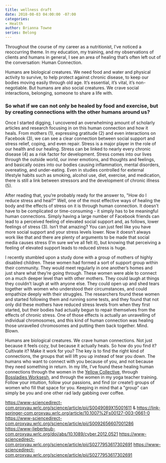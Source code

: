 ```yaml
---
title: wellness draft
date: 2018-08-03 04:00:00 -07:00
categories:
- Health
author: Brianna Towne
series: Belong
---
```


Throughout the course of my career as a nutritionist, I’ve noticed a reoccurring theme. In my education, my training, and my observations of clients and humans in general, I see an area of healing that’s often left out of the conversation: Human Connection.

Humans are biological creatures. We need food and water and physical activity to survive, to help protect against chronic disease, to keep our bodies moving easily through old age. It’s essential, it’s vital, it’s non-negotiable. But humans are also social creatures. We crave social interactions, belonging, someone to share a life with. 

### So what if we can not only be healed by food and exercise, but by creating connections with the other humans around us?

Once I started digging, I uncovered an overwhelming amount of scholarly articles and research focusing in on this human connection and how it heals. From mothers (1), expressing gratitude (2) and even interactions on Facebook (3), we can see a clear connection between social support and stress relief, coping, and even repair. Stress is a major player in the role of our health and our healing. Stress can be linked to nearly every chronic disease (4) as a risk factor for development. Stress comes into our lives through the outside world, our inner emotions, and thoughts and feelings, and basically oozes into our bodies causing inflammation, mental disorders, overeating, and under-eating. Even in studies controlled for external lifestyle habits such as smoking, alcohol use, diet, exercise, and medication, there is still a link between stressors and the development of chronic illness (5).

After reading that, you’re probably ready for the answer to, "How do I reduce stress and heal?" Well, one of the most effective ways of healing the body and the effects of stress on it is through human connection. It doesn’t have to be complicated or time-consuming - it simply has to be meaningful human connections. Simply having a large number of Facebook friends can lead to a perceived feeling of elevated social support and, as follows, lower feelings of stress (3). Isn’t that amazing? You can just feel like you have more social support and your stress levels lower. Now it doesn’t always work like that and there are plenty of arguments to be made that social media causes stress (I’m sure we’ve all felt it), but knowing that perceiving a feeling of elevated support leads to reduced stress is huge.

I recently stumbled upon a study done with a group of mothers of highly disabled children. These women had formed a sort of support group within their community. They would meet regularly in one another’s homes and just share what they’re going through. These women were able to connect on a much deeper level than with other mothers. They could laugh at things they couldn’t laugh at with anyone else. They could open up and shed tears together with women who understood their circumstances, and could empathize deeply with their struggles. The researchers found these women and started following them and running some tests, and they found that not only did these mothers have reduced stress levels from when they first started, but their bodies had actually begun to repair themselves from the effects of chronic stress. One of those effects is actually an unravelling of individual chromosomes, and this kind of human connection was healing those unravelled chromosomes and putting them back together. Mind. Blown.

Humans are biological creatures. We crave human connections. Not just because it feels cozy, but because it actually heals. So how do you find it? Cultivate it? Make it work for you? The key is to find the right kind of connections, the groups that will lift you up instead of tear you down. The humans who want to connect with you because of you, and not because they need something in return. In my life, I’ve found these healing human connections through the women in the [Yellow Collective](https://yellowco.co/membership/), through [Bossladies Worksesh](https://www.bossladies.us/worksesh/), and through the women in my yoga teacher training. Follow your intuition, follow your passions, and find (or create!) groups of women who fill that space for you. Keeping in mind that a "group" can simply be you and one other rad lady gabbing over coffee. 

https://www-sciencedirect-com.proxyau.wrlc.org/science/article/pii/S0049089X15001611 & https://link-springer-com.proxyau.wrlc.org/article/10.1007%2Fs00127-003-0661-0
https://www-sciencedirect-com.proxyau.wrlc.org/science/article/pii/S0092656607001286
https://www-liebertpub-com.proxyau.wrlc.org/doi/abs/10.1089/cyber.2012.0521
https://www-sciencedirect-com.proxyau.wrlc.org/science/article/pii/S0277953617302691
https://www-sciencedirect-com.proxyau.wrlc.org/science/article/pii/S0277953617302691
